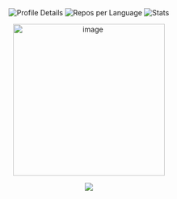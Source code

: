 <div align="center">
  <img src="http://github-profile-summary-cards.vercel.app/api/cards/profile-details?username=quantaosun&theme=default" alt="Profile Details" />
  <img src="http://github-profile-summary-cards.vercel.app/api/cards/repos-per-language?username=quantaosun&theme=default" alt="Repos per Language" />
  <img src="http://github-profile-summary-cards.vercel.app/api/cards/stats?username=quantaosun&theme=default" alt="Stats" />
</div>
<p align="center">
  <img width="300" alt="image" src="https://github.com/quantaosun/quantaosun/assets/75652473/b8aac633-a942-42a6-b755-df16eaaf5eb6">
</p>

<p align="center">
  <a href="https://skillicons.dev">
    <img src="https://skillicons.dev/icons?i=git,github,gitlab,kubernetes,docker,anaconda,babel,bash,linux,py,sublime,ubuntu,vercel,html,gcp" />
  </a>
</p>
